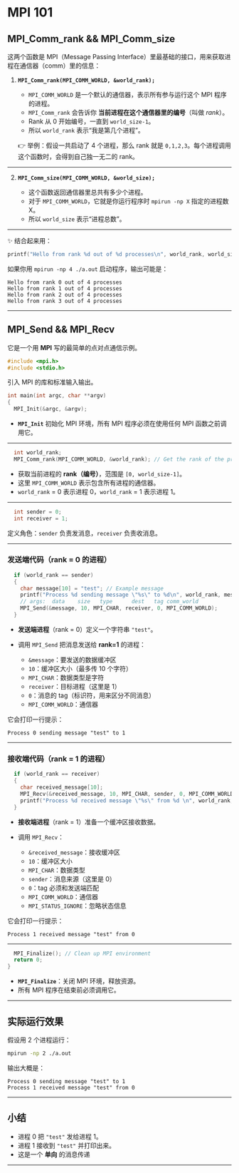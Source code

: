 
# MPI 101

## MPI_Comm_rank && MPI_Comm_size

这两个函数是 MPI（Message Passing Interface）里最基础的接口，用来获取进程在通信器（comm）里的信息：

1. **`MPI_Comm_rank(MPI_COMM_WORLD, &world_rank);`**

   * `MPI_COMM_WORLD` 是一个默认的通信器，表示所有参与运行这个 MPI 程序的进程。
   * `MPI_Comm_rank` 会告诉你 **当前进程在这个通信器里的编号**（叫做 *rank*）。
   * Rank 从 0 开始编号，一直到 `world_size-1`。
   * 所以 `world_rank` 表示“我是第几个进程”。

   👉 举例：假设一共启动了 4 个进程，那么 rank 就是 `0,1,2,3`。每个进程调用这个函数时，会得到自己独一无二的 rank。

---

2. **`MPI_Comm_size(MPI_COMM_WORLD, &world_size);`**

   * 这个函数返回通信器里总共有多少个进程。
   * 对于 `MPI_COMM_WORLD`，它就是你运行程序时 `mpirun -np X` 指定的进程数 X。
   * 所以 `world_size` 表示“进程总数”。

---

✨ 结合起来用：

```c
printf("Hello from rank %d out of %d processes\n", world_rank, world_size);
```

如果你用 `mpirun -np 4 ./a.out` 启动程序，输出可能是：

```
Hello from rank 0 out of 4 processes
Hello from rank 1 out of 4 processes
Hello from rank 2 out of 4 processes
Hello from rank 3 out of 4 processes
```

---



## MPI_Send && MPI_Recv

它是一个用 **MPI** 写的最简单的点对点通信示例。




```c
#include <mpi.h>
#include <stdio.h>
```

引入 MPI 的库和标准输入输出。

```c
int main(int argc, char **argv)
{
  MPI_Init(&argc, &argv);
```

* **`MPI_Init`** 初始化 MPI 环境，所有 MPI 程序必须在使用任何 MPI 函数之前调用它。

---

```c
  int world_rank;
  MPI_Comm_rank(MPI_COMM_WORLD, &world_rank); // Get the rank of the process
```

* 获取当前进程的 **rank（编号）**，范围是 `[0, world_size-1]`。
* 这里 `MPI_COMM_WORLD` 表示包含所有进程的通信器。
* `world_rank` = 0 表示进程 0，`world_rank` = 1 表示进程 1。

---

```c
  int sender = 0;
  int receiver = 1;
```

定义角色：`sender` 负责发消息，`receiver` 负责收消息。

---

### 发送端代码（rank = 0 的进程）

```c
  if (world_rank == sender)
  {
    char message[10] = "test"; // Example message
    printf("Process %d sending message \"%s\" to %d\n", world_rank, message, receiver);
    // args:  data    size   type      dest   tag comm_world
    MPI_Send(&message, 10, MPI_CHAR, receiver, 0, MPI_COMM_WORLD);
  }
```

* **发送端进程**（rank = 0）定义一个字符串 `"test"`。
* 调用 `MPI_Send` 把消息发送给 **rank=1** 的进程：

  * `&message`：要发送的数据缓冲区
  * `10`：缓冲区大小（最多传 10 个字符）
  * `MPI_CHAR`：数据类型是字符
  * `receiver`：目标进程（这里是 1）
  * `0`：消息的 tag（标识符，用来区分不同消息）
  * `MPI_COMM_WORLD`：通信器

它会打印一行提示：

```
Process 0 sending message "test" to 1
```

---

### 接收端代码（rank = 1 的进程）

```c
  if (world_rank == receiver)
  {
    char received_message[10];
    MPI_Recv(&received_message, 10, MPI_CHAR, sender, 0, MPI_COMM_WORLD, MPI_STATUS_IGNORE);
    printf("Process %d received message \"%s\" from %d \n", world_rank, received_message, sender);
  }
```

* **接收端进程**（rank = 1）准备一个缓冲区接收数据。
* 调用 `MPI_Recv`：

  * `&received_message`：接收缓冲区
  * `10`：缓冲区大小
  * `MPI_CHAR`：数据类型
  * `sender`：消息来源（这里是 0）
  * `0`：tag 必须和发送端匹配
  * `MPI_COMM_WORLD`：通信器
  * `MPI_STATUS_IGNORE`：忽略状态信息

它会打印一行提示：

```
Process 1 received message "test" from 0
```

---

```c
  MPI_Finalize(); // Clean up MPI environment
  return 0;
}
```

* **`MPI_Finalize`**：关闭 MPI 环境，释放资源。
* 所有 MPI 程序在结束前必须调用它。

---

## 实际运行效果

假设用 2 个进程运行：

```bash
mpirun -np 2 ./a.out
```

输出大概是：

```
Process 0 sending message "test" to 1
Process 1 received message "test" from 0
```

---

## 小结

* 进程 0 把 `"test"` 发给进程 1。
* 进程 1 接收到 `"test"` 并打印出来。
* 这是一个 **单向** 的消息传递
---


